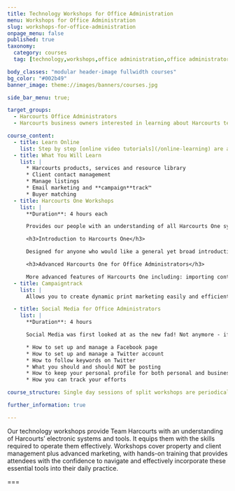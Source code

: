 ```yaml
---
title: Technology Workshops for Office Administration
menu: Workshops for Office Administration
slug: workshops-for-office-administration
onpage_menu: false
published: true
taxonomy:
  category: courses
  tag: [technology,workshops,office administration,office administrators]

body_classes: "modular header-image fullwidth courses"
bg_color: "#002b49"
banner_image: theme://images/banners/courses.jpg

side_bar_menu: true;

target_groups:
  - Harcourts Office Administrators
  - Harcourts business owners interested in learning about Harcourts technology for office administration

course_content:
  - title: Learn Online
    list: Step by step [online video tutorials](/online-learning) are also available. These pre-recorded audio-visual instructions act as a 1 on 1 coach for all aspects of Harcourts Technology.
  - title: What You Will Learn
    list: |
      * Harcourts products, services and resource library
      * Client contact management
      * Manage listings
      * Email marketing and **campaign**track™
      * Buyer matching
  - title: Harcourts One Workshops
    list: |
      **Duration**: 4 hours each

      Provides our people with an understanding of all Harcourts One systems and resources along with the knowledge and ability to implement and manage them in a Harcourts office. We currently run 5 different Harcourts One training sessions.

      <h3>Introduction to Harcourts One</h3>

      Designed for anyone who would like a general yet broad introduction to Harcourts One and it’s capabilities.

      <h3>Advanced Harcourts One for Office Administrators</h3>

      More advanced features of Harcourts One including: importing contacts, advanced saved listing searches to assist with weekly tasks, building a custom property list email marketing template, uploading your own images for email marketing.
  - title: Campaigntrack
    list: |
      Allows you to create dynamic print marketing easily and efficiently.  Learn how to find, build and print marketing pieces that include custom information and images.

  - title: Social Media for Office Administrators
    list: |
      **Duration**: 4 hours

      Social Media was first looked at as the new fad! Not anymore - if Facebook were a country it would be the 3rd largest in the world! Social Media is here to stay, so why not come and learn how to do it properly. Topics covered include:

      * How to set up and manage a Facebook page
      * How to set up and manage a Twitter account
      * How to follow keywords on Twitter
      * What you should and should NOT be posting
      * How to keep your personal profile for both personal and business use (yes you can separate it)
      * How you can track your efforts

course_structure: Single day sessions of split workshops are periodically conducted by specialist Academy trainers in your local Academy training venue.

further_information: true

---
```


Our technology workshops provide Team Harcourts with an understanding of Harcourts’ electronic systems and tools. It equips them with the skills required to operate them effectively. Workshops cover property and client management plus advanced marketing, with hands-on training that provides attendees with the confidence to navigate and effectively incorporate these essential tools into their daily practice.

===

